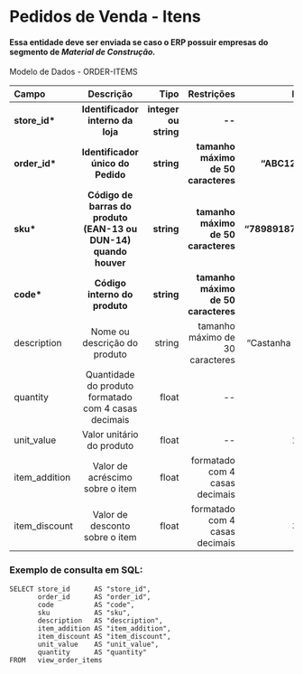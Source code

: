 # Pedidos de Venda - Itens

#### Essa entidade deve ser enviada se caso o ERP possuir empresas do segmento de _Material de Construção._

Modelo de Dados - ORDER-ITEMS

| Campo | Descrição | Tipo | Restrições | Exemplo |
| :--- | :---: | ---: | ---: | ---: |
| **store\_id\*** | **Identificador interno da loja** | **integer ou string** | **--** | **1** |
| **order\_id\*** | **Identificador único do Pedido** | **string** | **tamanho máximo de 50 caracteres** | **“ABC1233233”** |
| **sku\*** | **Código de barras do produto \(EAN-13 ou DUN-14\) quando houver** | **string** | **tamanho máximo de 50 caracteres** | **“7898918709930”** |
| **code​\*** | **Código interno do produto** | **string** | **tamanho máximo de 50 caracteres** | **“3789”** |
| description | Nome ou descrição do produto | string | tamanho máximo de 30 caracteres | “Castanha do Pará” |
| quantity | Quantidade do produto formatado com 4 casas decimais | float | -- | 1.0000 |
| unit\_value | Valor unitário do produto | float | -- | 23.9999 |
| item\_addition | Valor de acréscimo sobre o item | float | formatado com 4 casas decimais | 3.4999 |
| item\_discount | Valor de desconto sobre o item | float | formatado com 4 casas decimais | 3.49999 |

### Exemplo de consulta em SQL:

```text
SELECT store_id      AS "store_id", 
       order_id      AS "order_id", 
       code          AS "code", 
       sku           AS "sku", 
       description   AS "description", 
       item_addition AS "item_addition", 
       item_discount AS "item_discount", 
       unit_value    AS "unit_value", 
       quantity      AS "quantity" 
FROM   view_order_items 
```

